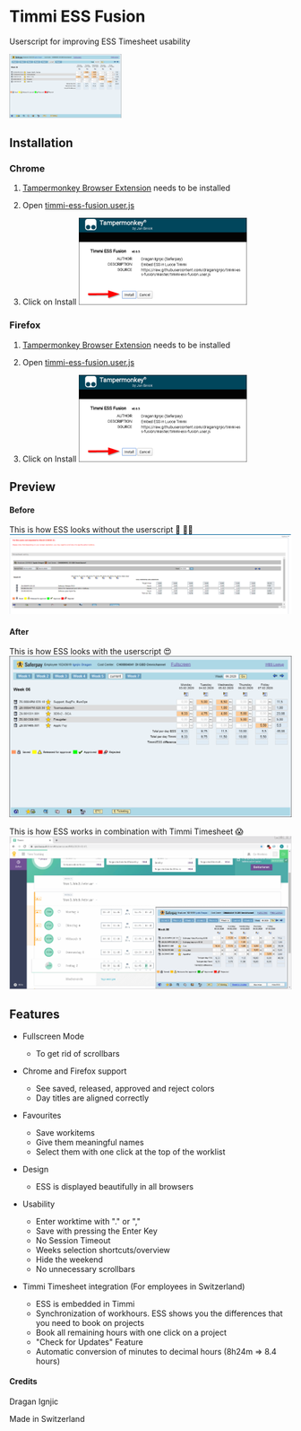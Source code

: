 # Timmi ESS Fusion
Userscript for improving ESS Timesheet usability

<img src="images/preview.png" width="200" />

## Installation 
### Chrome
1. [Tampermonkey Browser Extension](https://chrome.google.com/webstore/detail/tampermonkey/dhdgffkkebhmkfjojejmpbldmpobfkfo?hl=en) needs to be installed

2. Open [timmi-ess-fusion.user.js](https://raw.githubusercontent.com/draganignjic/timmi-ess-fusion/master/timmi-ess-fusion.user.js)

3. Click on Install
![Preview](images/install.png)

### Firefox
1. [Tampermonkey Browser Extension](https://addons.mozilla.org/de/firefox/addon/tampermonkey/) needs to be installed

2. Open [timmi-ess-fusion.user.js](https://raw.githubusercontent.com/draganignjic/timmi-ess-fusion/master/timmi-ess-fusion.user.js)

3. Click on Install
![Preview](images/install.png)

## Preview
#### Before
This is how ESS looks without the userscript :see_no_evil: :man_facepalming:
![Preview](images/ess-raw.png)

#### After
This is how ESS looks with the userscript :heart_eyes:
![Preview](images/preview.png)

This is how ESS works in combination with Timmi Timesheet :scream:
![](images/video2.gif)

## Features
- Fullscreen Mode
  - To get rid of scrollbars
- Chrome and Firefox support
  - See saved, released, approved and reject colors
  - Day titles are aligned correctly
- Favourites
  - Save workitems
  - Give them meaningful names
  - Select them with one click at the top of the worklist
- Design
  - ESS is displayed beautifully in all browsers
- Usability
  - Enter worktime with "." or ","
  - Save with pressing the Enter Key
  - No Session Timeout
  - Weeks selection shortcuts/overview
  - Hide the weekend
  - No unnecessary scrollbars

- Timmi Timesheet integration (For employees in Switzerland) 
  - ESS is embedded in Timmi
  - Synchronization of workhours. ESS shows you the differences that you need to book on projects
  - Book all remaining hours with one click on a project
  - "Check for Updates" Feature
  - Automatic conversion of minutes to decimal hours (8h24m => 8.4 hours)


#### Credits
Dragan Ignjic

Made in Switzerland

